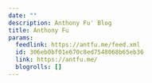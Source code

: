 ```yaml
---
date: ""
description: Anthony Fu' Blog
title: Anthony Fu
params:
  feedlink: https://antfu.me/feed.xml
  id: 306eb0bf01e670c8ed7548068b65eb36
  link: https://antfu.me/
  blogrolls: []
---
```

